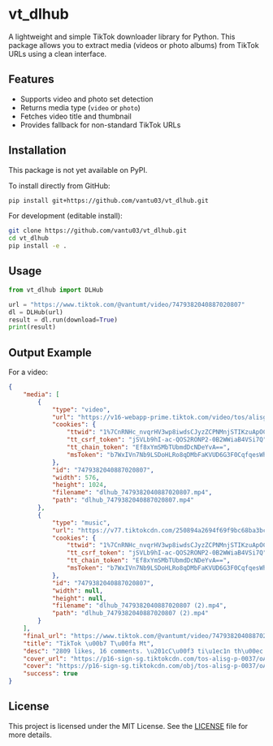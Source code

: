 # vt_dlhub

A lightweight and simple TikTok downloader library for Python. This package allows you to extract media (videos or photo albums) from TikTok URLs using a clean interface.

## Features

- Supports video and photo set detection
- Returns media type (`video` or `photo`)
- Fetches video title and thumbnail
- Provides fallback for non-standard TikTok URLs

## Installation

This package is not yet available on PyPI.

To install directly from GitHub:

```bash
pip install git+https://github.com/vantu03/vt_dlhub.git
````

For development (editable install):

```bash
git clone https://github.com/vantu03/vt_dlhub.git
cd vt_dlhub
pip install -e .
```

## Usage

```python
from vt_dlhub import DLHub

url = "https://www.tiktok.com/@vantumt/video/7479382040887020807"
dl = DLHub(url)
result = dl.run(download=True)
print(result)
```

## Output Example

For a video:

```json
{
    "media": [
        {
            "type": "video",
            "url": "https://v16-webapp-prime.tiktok.com/video/tos/alisg/tos-alisg-pve-0037c001/o8PEYG5mI7jIoVmCtMdDfDHjNfAFPNDAqsiPEe/?a=1988&bti=ODszNWYuMDE6&ch=0&cr=3&dr=0&lr=all&cd=0%7C0%7C0%7C&cv=1&br=1064&bt=532&cs=0&ds=6&ft=-Csk_m7nPD12Nn3S9h-Ux4TFLY6e3wv25UcAp&mime_type=video_mp4&qs=0&rc=O2Y5NjM5OTZmNTdnNWk5N0Bpamc2eWs5cmk0eTMzODczNEBhNi0tYi4zNjQxNC5eY2M2YSMwZ2dyMmRzZzNgLS1kMTFzcw%3D%3D&btag=e000b8000&expire=1748716983&l=20250530024247247514848752AF8CF270&ply_type=2&policy=2&signature=7bd1833f01bd12041c04d333ea6fff43&tk=tt_chain_token",
            "cookies": {
                "ttwid": "1%7CnRNHc_nvqrHV3wp8iwdsCJyzZCPNMnjSTIKzuApOC7s%7C1748544167%7Cba034746c3b847cce0c4509bb2ead96d7b05548d681b56520ab39d93391eb7fc",
                "tt_csrf_token": "jSVLb9hI-ac-QOS2RONP2-0B2WWiaB4VSi7Q",
                "tt_chain_token": "Ef8xYmSMbTUbmdDcNDeYvA==",
                "msToken": "b7WxIVn7Nb9LSDoHLRo8qDMbFaKVUD6G3F0CqfqesWh71WzWRiL6j9RuBt2Orehmn-FJ3yZMnZA_Bn9ClZw8QyCGK4Gmj5voZBNmTg9XiYPVu9KdU-2J4O4="
            },
            "id": "7479382040887020807",
            "width": 576,
            "height": 1024,
            "filename": "dlhub_7479382040887020807.mp4",
            "path": "dlhub_7479382040887020807.mp4"
        },
        {
            "type": "music",
            "url": "https://v77.tiktokcdn.com/250894a2694f69f9bc68ba3bc0e01625/6839fc39/video/tos/maliva/tos-maliva-v-27dcd7c799-us/o8EYkAJUIDCfhIBpAmAgYuYHSBFkx8NDP1MLf4/?a=1180&bti=ODszNWYuMDE6&ch=0&cr=0&dr=0&er=0&lr=default&cd=0%7C0%7C0%7C0&br=250&bt=125&ds=5&ft=.NpOcInz7ThGijMKXq8Zmo&mime_type=audio_mpeg&qs=13&rc=anI7NnY5cjVpcjMzZzU8NEBpanI7NnY5cjVpcjMzZzU8NEBvNC8zMmRzZm5gLS1kMS9zYSNvNC8zMmRzZm5gLS1kMS9zcw%3D%3D&vvpl=1&l=20250530024247247514848752AF8CF270&btag=e00078000&cc=13",
            "cookies": {
                "ttwid": "1%7CnRNHc_nvqrHV3wp8iwdsCJyzZCPNMnjSTIKzuApOC7s%7C1748544167%7Cba034746c3b847cce0c4509bb2ead96d7b05548d681b56520ab39d93391eb7fc",
                "tt_csrf_token": "jSVLb9hI-ac-QOS2RONP2-0B2WWiaB4VSi7Q",
                "tt_chain_token": "Ef8xYmSMbTUbmdDcNDeYvA==",
                "msToken": "b7WxIVn7Nb9LSDoHLRo8qDMbFaKVUD6G3F0CqfqesWh71WzWRiL6j9RuBt2Orehmn-FJ3yZMnZA_Bn9ClZw8QyCGK4Gmj5voZBNmTg9XiYPVu9KdU-2J4O4="
            },
            "id": "7479382040887020807",
            "width": null,
            "height": null,
            "filename": "dlhub_7479382040887020807 (2).mp4",
            "path": "dlhub_7479382040887020807 (2).mp4"
        }
    ],
    "final_url": "https://www.tiktok.com/@vantumt/video/7479382040887020807",
    "title": "TikTok \u00b7 T\u00fa Mt",
    "desc": "2809 likes, 16 comments. \u201cC\u00f3 ti\u1ec1n th\u00ec ch\u00e9n ch\u00fa ch\u00e9n anh\u201d",
    "cover_url": "https://p16-sign-sg.tiktokcdn.com/tos-alisg-p-0037/oAfFGBaczCBFlUdEAInAmAAqempglng7DERMED~tplv-photomode-video-share-card:630:630:20.jpeg?lk3s=55bbe6a9&nonce=55559&refresh_token=100e13b13edac0a1a11a73b84a686660&x-expires=1780077600&x-signature=8VKGt1IDJWzxfk2LliOeO31IFZI%3D&shp=55bbe6a9&shcp=-",
    "cover": "https://p16-sign-sg.tiktokcdn.com/obj/tos-alisg-p-0037/oAfFGBaczCBFlUdEAInAmAAqempglng7DERMED?lk3s=81f88b70&x-expires=1748714400&x-signature=4dVxKlwXsNyaDl%2BO3X8rFjpF78s%3D&shp=81f88b70&shcp=-",
    "success": true
}
```

## License

This project is licensed under the MIT License. See the [LICENSE](LICENSE) file for more details.